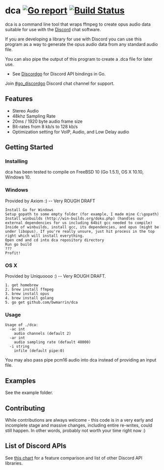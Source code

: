 dca  [![Go report](http://goreportcard.com/badge/bwmarrin/dca)](http://goreportcard.com/report/bwmarrin/dca) [![Build Status](https://travis-ci.org/bwmarrin/discordgo.svg?branch=master)](https://travis-ci.org/bwmarrin/dca)
====

dca is a command line tool that wraps ffmpeg to create opus audio data suitable
for use with the [Discord](https://discordapp.com/) chat software.

If you are developing a library for use with Discord you can use this program
as a way to generate the opus audio data from any standard audio file.

You can also pipe the output of this program to create a .dca file for later use.

* See [Discordgo](https://github.com/bwmarrin/discordgo) for Discord API bindings in Go.

Join [#go_discordgo](https://discord.gg/0SBTUU1wZTWT6sqd) Discord chat channel 
for support.

## Features
* Stereo Audio
* 48khz Sampling Rate
* 20ms / 1920 byte audio frame size
* Bit-rates from 8 kb/s to 128 kb/s
* Optimization setting for VoIP, Audio, and Low Delay audio


## Getting Started

### Installing

dca has been tested to compile on FreeBSD 10 (Go 1.5.1), OS X 10.10, Windows 10.


### Windows
Provided by Axiom :) -- Very ROUGH DRAFT
```
Install Go for Windows
Setup gopath to some empty folder (for example, I made mine C:\gopath)
Install winbuilds (http://win-builds.org/doku.php) (handles our external dependencies for us including 64bit gcc needed to compile)
Inside of winbuilds, install gcc, its dependencies, and opus (might be under libopus). If you're really unsure, just hit process in the top right which will install everything.
Open cmd and cd into dca repository directory
Run go build
???
Profit!
```

### OS X
Provided by Uniquoooo :) -- Very ROUGH DRAFT.
```
1. get homebrew
2. brew install ffmpeg
3. brew install opus
4. brew install golang
5. go get github.com/bwmarrin/dca
```


### Usage

```
Usage of ./dca:
  -ac int
    audio channels (default 2)
  -ar int
    audio sampling rate (default 48000)
  -i string
    infile (default pipe:0)
```

You may also pass pipe pcm16 audio into dca instead of providing an input file.


## Examples

See the example folder.


## Contributing

While contributions are always welcome - this code is in a very early and 
incomplete stage and massive changes, including entire re-writes, could still
happen.  In other words, probably not worth your time right now :)

## List of Discord APIs

See [this chart](https://abal.moe/Discord/Libraries.html) for a feature 
comparison and list of other Discord API libraries.
